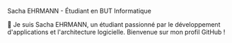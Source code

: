 Sacha EHRMANN - Étudiant en BUT Informatique

👋 Je suis Sacha EHRMANN, un étudiant passionné par le développement d'applications et l'architecture logicielle. Bienvenue sur mon profil GitHub !
